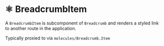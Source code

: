 # ⚛️ BreadcrumbItem

A `BreadcrumbItem` is subcomponent of `Breadcrumb` and renders a styled link to another route in the application.

Typically proxied to via `molecules/Breadcrumb.Item`
